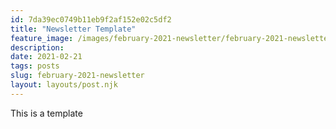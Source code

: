 ```yaml
---
id: 7da39ec0749b11eb9f2af152e02c5df2
title: "Newsletter Template"
feature_image: /images/february-2021-newsletter/february-2021-newsletter.jpg
description:
date: 2021-02-21
tags: posts
slug: february-2021-newsletter
layout: layouts/post.njk
---
```


This is a template
